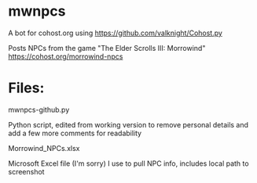 # mwnpcs

A bot for cohost.org using https://github.com/valknight/Cohost.py

Posts NPCs from the game "The Elder Scrolls III: Morrowind"
https://cohost.org/morrowind-npcs

# Files:
mwnpcs-github.py

  Python script, edited from working version to remove personal details and add a few more comments for readability

Morrowind_NPCs.xlsx

  Microsoft Excel file (I'm sorry) I use to pull NPC info, includes local path to screenshot
